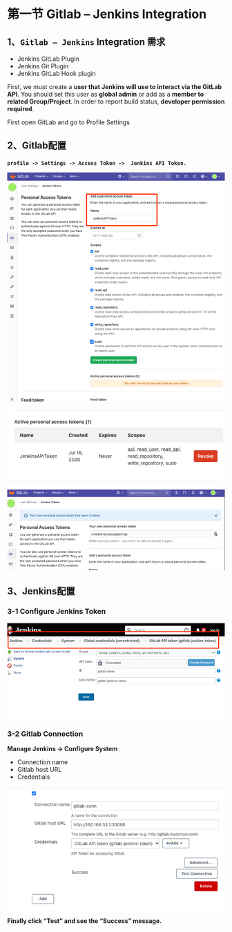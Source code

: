 # 第一节 Gitlab – Jenkins Integration

## 1、`Gitlab – Jenkins` Integration 需求

* Jenkins GitLab Plugin
* Jenkins Git Plugin
* Jenkins GitLab Hook plugin


First, we must create a **user that Jenkins will use to interact via the GitLab API**. You should set this user as **global admin** or add as a **member to related Group/Project**. In order to report build status, **developer permission required**.


First open GitLab and go to Profile Settings

## 2、Gitlab配置

**`profile -> Settings -> Access Token ->  Jenkins API Token.`**

![Alt Image Text](../images/chp7_1_1.png "Body image")

![Alt Image Text](../images/chp7_1_2.png "Body image")

![Alt Image Text](../images/chp7_1_3.png "Body image")

## 3、Jenkins配置

### 3-1 Configure  Jenkins Token

![Alt Image Text](../images/chp7_1_4.png "Body image")

### 3-2 Gitlab Connection

**Manage Jenkins -> Configure System**

* Connection name	
* Gitlab host URL	
* Credentials	

![Alt Image Text](../images/chp7_1_5.png "Body image")

**Finally click “Test” and see the “Success” message.**
